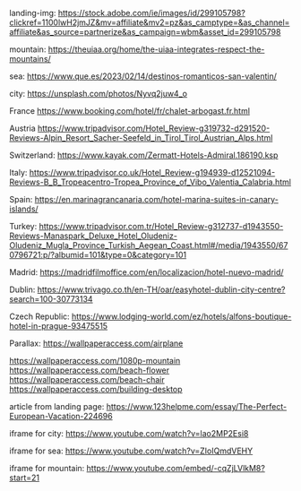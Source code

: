 landing-img:
https://stock.adobe.com/ie/images/id/299105798?clickref=1100lwH2jmJZ&mv=affiliate&mv2=pz&as_camptype=&as_channel=affiliate&as_source=partnerize&as_campaign=wbm&asset_id=299105798

mountain:
https://theuiaa.org/home/the-uiaa-integrates-respect-the-mountains/

sea:
https://www.que.es/2023/02/14/destinos-romanticos-san-valentin/

city:
https://unsplash.com/photos/Nyvq2juw4_o

France
https://www.booking.com/hotel/fr/chalet-arbogast.fr.html

Austria
https://www.tripadvisor.com/Hotel_Review-g319732-d291520-Reviews-Alpin_Resort_Sacher-Seefeld_in_Tirol_Tirol_Austrian_Alps.html

Switzerland:
https://www.kayak.com/Zermatt-Hotels-Admiral.186190.ksp

Italy:
https://www.tripadvisor.co.uk/Hotel_Review-g194939-d12521094-Reviews-B_B_Tropeacentro-Tropea_Province_of_Vibo_Valentia_Calabria.html

Spain:
https://en.marinagrancanaria.com/hotel-marina-suites-in-canary-islands/

Turkey:
https://www.tripadvisor.com.tr/Hotel_Review-g312737-d1943550-Reviews-Manaspark_Deluxe_Hotel_Oludeniz-Oludeniz_Mugla_Province_Turkish_Aegean_Coast.html#/media/1943550/670796721:p/?albumid=101&type=0&category=101

Madrid:
https://madridfilmoffice.com/en/localizacion/hotel-nuevo-madrid/

Dublin:
https://www.trivago.co.th/en-TH/oar/easyhotel-dublin-city-centre?search=100-30773134

Czech Republic:
https://www.lodging-world.com/ez/hotels/alfons-boutique-hotel-in-prague-93475515

Parallax:
https://wallpaperaccess.com/airplane

https://wallpaperaccess.com/1080p-mountain
https://wallpaperaccess.com/beach-flower
https://wallpaperaccess.com/beach-chair
https://wallpaperaccess.com/building-desktop

article from landing page:
https://www.123helpme.com/essay/The-Perfect-European-Vacation-224696

iframe for city:
https://www.youtube.com/watch?v=lao2MP2Esi8

iframe for sea:
https://www.youtube.com/watch?v=ZIoIQmdVEHY

iframe for mountain:
https://www.youtube.com/embed/-cqZjLVlkM8?start=21
